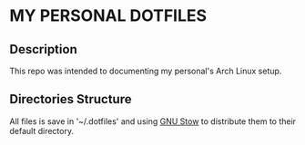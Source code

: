 # MY PERSONAL DOTFILES

## Description

This repo was intended to documenting my personal's Arch Linux setup.

## Directories Structure

All files is save in '~/.dotfiles' and using [GNU Stow](https://www.gnu.org/software/stow/) to distribute them to their default directory.
